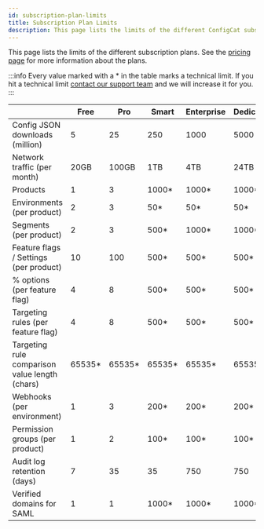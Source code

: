 ```yaml
---
id: subscription-plan-limits
title: Subscription Plan Limits
description: This page lists the limits of the different ConfigCat subscription plans.
---
```


This page lists the limits of the different subscription plans. See the [pricing page](https://configcat.com/pricing) for more information about the plans.

:::info 
Every value marked with a \* in the table marks a technical limit. If you hit a technical limit [contact our support team](https://configcat.com/support/) and we will increase it for you.
:::

|                                                | Free    | Pro     | Smart   | Enterprise | Dedicated | Student | Teacher |
| ---------------------------------------------- | ------- | ------- | ------- | ---------- | --------- | ------- | ------- |
| Config JSON downloads (million)                | 5       | 25      | 250     | 1000       | 5000      | 25      | 5       |
| Network traffic (per month)                    | 20GB    | 100GB   | 1TB     | 4TB        | 24TB      | 100GB   | 100GB   |
| Products                                       | 1       | 3       | 1000\*  | 1000\*     | 1000\*    | 3       | 1000    |
| Environments (per product)                     | 2       | 3       | 50\*    | 50\*       | 50\*      | 3       | 2       |
| Segments (per product)                         | 2       | 3       | 500\*   | 1000\*     | 1000\*    | 3       | 3       |
| Feature flags / Settings (per product)         | 10      | 100     | 500\*   | 500\*      | 500\*     | 1000    | 10      |
| % options (per feature flag)                   | 4       | 8       | 500\*   | 500\*      | 500\*     | 8       | 4       |
| Targeting rules (per feature flag)             | 4       | 8       | 500\*   | 500\*      | 500\*     | 8       | 4       |
| Targeting rule comparison value length (chars) | 65535\* | 65535\* | 65535\* | 65535\*    | 65535\*   | 65535\* | 65535\* |
| Webhooks (per environment)                     | 1       | 3       | 200\*   | 200\*      | 200\*     | 3       | 1       |
| Permission groups (per product)                | 1       | 2       | 100\*   | 100\*      | 100\*     | 2       | 3       |
| Audit log retention (days)                     | 7       | 35      | 35      | 750        | 750       | 35      | 7       |
| Verified domains for SAML                      | 1       | 1       | 1000\*  | 1000\*     | 1000\*    | 1       | 1       |
